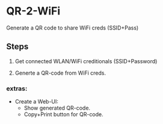 # QR-2-WiFi

Generate a QR code to share WiFi creds (SSID+Pass)

## Steps

1. Get connected WLAN/WiFi creditionals (SSID+Password)

2. Generte a QR-code from WiFi creds.

### extras:

- Create a Web-UI:
  - Show generated QR-code.
  - Copy+Print button for QR-code.
